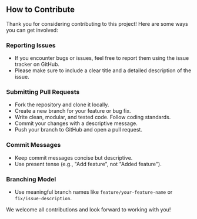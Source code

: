 ## How to Contribute

Thank you for considering contributing to this project! Here are some ways you can get involved:

### Reporting Issues
- If you encounter bugs or issues, feel free to report them using the issue tracker on GitHub.
- Please make sure to include a clear title and a detailed description of the issue.

### Submitting Pull Requests
- Fork the repository and clone it locally.
- Create a new branch for your feature or bug fix.
- Write clean, modular, and tested code. Follow coding standards.
- Commit your changes with a descriptive message.
- Push your branch to GitHub and open a pull request.

### Commit Messages
- Keep commit messages concise but descriptive.
- Use present tense (e.g., "Add feature", not "Added feature").

### Branching Model
- Use meaningful branch names like `feature/your-feature-name` or `fix/issue-description`.

We welcome all contributions and look forward to working with you!
